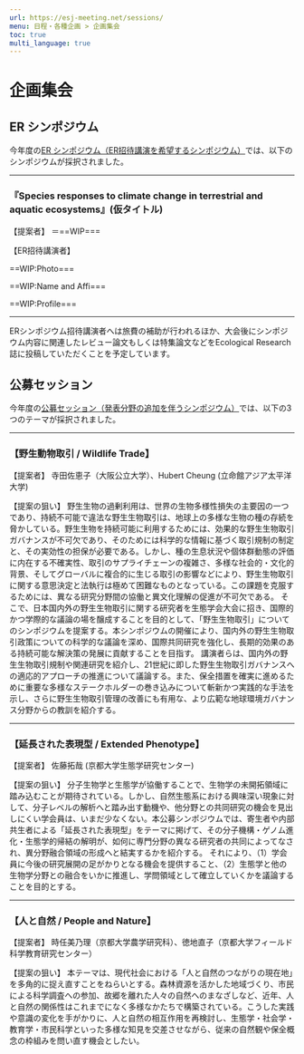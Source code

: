 ```yaml
---
url: https://esj-meeting.net/sessions/
menu: 日程・各種企画 > 企画集会
toc: true
multi_language: true
---
```


# 企画集会

## ER シンポジウム

今年度の[ER シンポジウム（ER招待講演を希望するシンポジウム）](/ersympo)では、以下のシンポジウムが採択されました。

---

### **『Species responses to climate change in terrestrial and aquatic ecosystems』(仮タイトル)**

【提案者】
＝==WIP=== <!--森本淳子・石山信雄・崎山智樹（北海道大学）-->

【ER招待講演者】

==WIP:Photo=== <!-- ![](/media/...) -->

==WIP:Name and Affi=== <!--**Jonathan Lenoir** (University of Picardy Jules Verne, France)-->

==WIP:Profile=== <!--プロフィール・・・-->

---

ERシンポジウム招待講演者へは旅費の補助が行われるほか、大会後にシンポジウム内容に関連したレビュー論文もしくは特集論文などをEcological Research誌に投稿していただくことを予定しています。

## 公募セッション

今年度の[公募セッション（発表分野の追加を伴うシンポジウム）](/opensession)では、以下の3つのテーマが採択されました。

---

### 【野生動物取引 / Wildlife Trade】

【提案者】
寺田佐恵子（大阪公立大学）、Hubert Cheung (立命館アジア太平洋大学)

【提案の狙い】
野生生物の過剰利用は、世界の生物多様性損失の主要因の一つであり、持続不可能で違法な野生生物取引は、地球上の多様な生物の種の存続を脅かしている。野生生物を持続可能に利用するためには、効果的な野生生物取引ガバナンスが不可欠であり、そのためには科学的な情報に基づく取引規制の制定と、その実効性の担保が必要である。しかし、種の生息状況や個体群動態の評価に内在する不確実性、取引のサプライチェーンの複雑さ、多様な社会的・文化的背景、そしてグローバルに複合的に生じる取引の影響などにより、野生生物取引に関する意思決定と法執行は極めて困難なものとなっている。この課題を克服するためには、異なる研究分野間の協働と異文化理解の促進が不可欠である。
そこで、日本国内外の野生生物取引に関する研究者を生態学会大会に招き、国際的かつ学際的な議論の場を醸成することを目的として、「野生生物取引」についてのシンポジウムを提案する。本シンポジウムの開催により、国内外の野生生物取引政策についての科学的な議論を深め、国際共同研究を強化し、長期的効果のある持続可能な解決策の発展に貢献することを目指す。
講演者らは、国内外の野生生物取引規制や関連研究を紹介し、21世紀に即した野生生物取引ガバナンスへの適応的アプローチの推進について議論する。また、保全措置を確実に進めるために重要な多様なステークホルダーの巻き込みについて斬新かつ実践的な手法を示し、さらに野生生物取引管理の改善にも有用な、より広範な地球環境ガバナンス分野からの教訓を紹介する。

---

### 【延長された表現型 / Extended Phenotype】

【提案者】
佐藤拓哉 (京都大学生態学研究センター)

【提案の狙い】
分子生物学と生態学が協働することで、生物学の未開拓領域に踏み込むことが期待されている。しかし、自然生態系における興味深い現象に対して、分子レベルの解析へと踏み出す動機や、他分野との共同研究の機会を見出しにくい学会員は、いまだ少なくない。本公募シンポジウムでは、寄生者や内部共生者による「延長された表現型」をテーマに掲げて、その分子機構・ゲノム進化・生態学的帰結の解明が、如何に専門分野の異なる研究者の共同によってなされ、異分野融合領域の形成へと結実するかを紹介する。
それにより、（1）学会員に今後の研究展開の足がかりとなる機会を提供すること、（2）生態学と他の生物学分野との融合をいかに推進し、学問領域として確立していくかを議論することを目的とする。

---

### 【人と自然 / People and Nature】

【提案者】
時任美乃理（京都大学農学研究科）、徳地直子（京都大学フィールド科学教育研究センター）

【提案の狙い】
本テーマは、現代社会における「人と自然のつながりの現在地」を多角的に捉え直すことをねらいとする。森林資源を活かした地域づくり、市民による科学調査への参加、故郷を離れた人々の自然へのまなざしなど、近年、人と自然の関係性はこれまでになく多様なかたちで構築されている。こうした実践や意識の変化を手がかりに、人と自然の相互作用を再検討し、生態学・社会学・教育学・市民科学といった多様な知見を交差させながら、従来の自然観や保全概念の枠組みを問い直す機会としたい。

